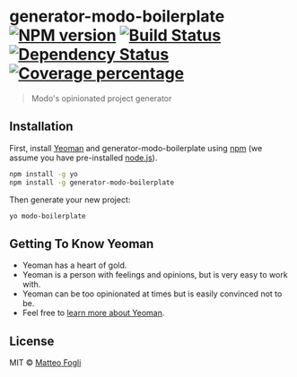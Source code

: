 # generator-modo-boilerplate [![NPM version][npm-image]][npm-url] [![Build Status][travis-image]][travis-url] [![Dependency Status][daviddm-image]][daviddm-url] [![Coverage percentage][coveralls-image]][coveralls-url]
> Modo&#39;s opinionated project generator

## Installation

First, install [Yeoman](http://yeoman.io) and generator-modo-boilerplate using [npm](https://www.npmjs.com/) (we assume you have pre-installed [node.js](https://nodejs.org/)).

```bash
npm install -g yo
npm install -g generator-modo-boilerplate
```

Then generate your new project:

```bash
yo modo-boilerplate
```

## Getting To Know Yeoman

 * Yeoman has a heart of gold.
 * Yeoman is a person with feelings and opinions, but is very easy to work with.
 * Yeoman can be too opinionated at times but is easily convinced not to be.
 * Feel free to [learn more about Yeoman](http://yeoman.io/).

## License

MIT © [Matteo Fogli](https://modo.md)


[npm-image]: https://badge.fury.io/js/generator-modo-boilerplate.svg
[npm-url]: https://npmjs.org/package/generator-modo-boilerplate
[travis-image]: https://travis-ci.com/madebymodo/generator-modo-boilerplate.svg?branch=master
[travis-url]: https://travis-ci.com/madebymodo/generator-modo-boilerplate
[daviddm-image]: https://david-dm.org/madebymodo/generator-modo-boilerplate.svg?theme=shields.io
[daviddm-url]: https://david-dm.org/madebymodo/generator-modo-boilerplate
[coveralls-image]: https://coveralls.io/repos/madebymodo/generator-modo-boilerplate/badge.svg
[coveralls-url]: https://coveralls.io/r/madebymodo/generator-modo-boilerplate
